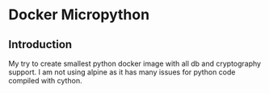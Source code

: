 # Docker Micropython

## Introduction

My try to create smallest python docker image with all db and cryptography support. I am not using alpine as it has many issues for python code compiled with cython.
